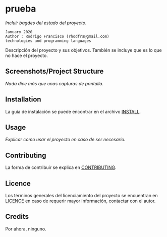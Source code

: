 # prueba 

*Incluir bagdes del estado del proyecto.*
```shell
January 2020
Author : Rodrigo Francisco (rhodfra@gmail.com)
technologies and programming languages
```
Descripción del proyecto y sus objetivos.
También se incluye que es lo que no hace el proyecto. 


## Screenshots/Project Structure

*Nada dice más que unas capturas de pantalla.* 

## Installation 

La guía de instalación se puede encontrar en el archivo [INSTALL](INSTALL). 

## Usage 

*Explicar como usar el proyecto en caso de ser necesario.* 

## Contributing 

La forma de contribuir se explica en [CONTRIBUTING](CONTRIBUTING).

## Licence 

Los términos generales del licenciamiento del proyecto se encuentran en [LICENCE](LICENSE) en caso de 
requerir mayor información, contactar con el autor.

## Credits

Por ahora, ninguno.
